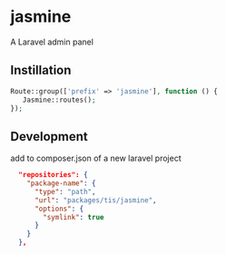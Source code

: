 # jasmine
A Laravel admin panel

## Instillation
```php
Route::group(['prefix' => 'jasmine'], function () {
   Jasmine::routes();
});
```

## Development
add to composer.json of a new laravel project
```json
  "repositories": {
    "package-name": {
      "type": "path",
      "url": "packages/tis/jasmine",
      "options": {
        "symlink": true
      }
    }
  },
```
